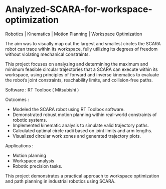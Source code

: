 # Analyzed-SCARA-for-workspace-optimization
Robotics | Kinematics | Motion Planning | Workspace Optimization

The aim was to visually map out the largest and smallest circles the SCARA robot can trace within its workspace, fully utilizing its degrees of freedom without violating mechanical constraints.

This project focuses on analyzing and determining the maximum and minimum feasible circular trajectories that a SCARA can execute within its workspace, using principles of forward and inverse kinematics to evaluate the robot’s joint constraints, reachability limits, and collision-free paths.

Software  :  RT Toolbox ( Mitsubishi )

Outcomes :

- Modeled the SCARA robot using RT Toolbox software.
- Demonstrated robust motion planning within real-world constraints of robotic systems.
- Implemented kinematic analysis to simulate valid trajectory paths.
- Calculated optimal circle radii based on joint limits and arm lengths.
- Visualized circular work zones and generated trajectory plots.

Applications :
- Motion planning
- Workspace analysis
- Robotic precision tasks.

This project demonstrates a practical approach to workspace optimization and path planning in industrial robotics using SCARA.
